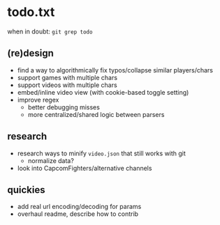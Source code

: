 # todo.txt

when in doubt: `git grep todo`

## (re)design
- find a way to algorithmically fix typos/collapse similar players/chars
- support games with multiple chars
- support videos with multiple chars
- embed/inline video view (with cookie-based toggle setting)
- improve regex
    - better debugging misses
    - more centralized/shared logic between parsers

## research
- research ways to minify `video.json` that still works with git
    - normalize data?
- look into CapcomFighters/alternative channels

## quickies
- add real url encoding/decoding for params
- overhaul readme, describe how to contrib
